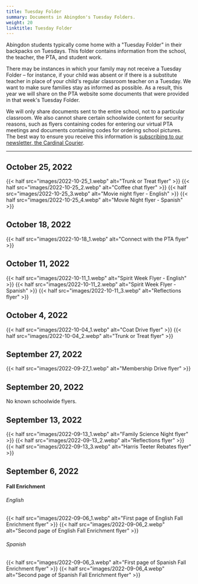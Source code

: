 ```yaml
--- 
title: Tuesday Folder
summary: Documents in Abingdon's Tuesday Folders.
weight: 20
linktitle: Tuesday Folder
---
```


Abingdon students typically come home with a "Tuesday Folder" in their backpacks on Tuesdays. This folder contains information from the school, the teacher, the PTA, and student work.

There may be instances in which your family may not receive a Tuesday Folder – for instance, if your child was absent or if there is a substitute teacher in place of your child's regular classroom teacher on a Tuesday. We want to make sure families stay as informed as possible. As a result, this year we will share on the PTA website some documents that were provided in that week's Tuesday Folder.

We will only share documents sent to the entire school, not to a particular classroom. We also cannot share certain schoolwide content for security reasons, such as flyers containing codes for entering our virtual PTA meetings and documents containing codes for ordering school pictures. The best way to ensure you receive this information is [subscribing to our newsletter, the Cardinal Courier](https://lp.constantcontactpages.com/su/t3ku1aP).

---

## October 25, 2022

{{< half src="images/2022-10-25_1.webp" alt="Trunk or Treat flyer" >}}
{{< half src="images/2022-10-25_2.webp" alt="Coffee chat flyer" >}}
{{< half src="images/2022-10-25_3.webp" alt="Movie night flyer - English" >}}
{{< half src="images/2022-10-25_4.webp" alt="Movie Night flyer - Spanish" >}}

## October 18, 2022

{{< half src="images/2022-10-18_1.webp" alt="Connect with the PTA flyer" >}}

## October 11, 2022

{{< half src="images/2022-10-11_1.webp" alt="Spirit Week Flyer - English" >}}
{{< half src="images/2022-10-11_2.webp" alt="Spirit Week Flyer - Spanish" >}}
{{< half src="images/2022-10-11_3.webp" alt="Reflections flyer" >}}

## October 4, 2022

{{< half src="images/2022-10-04_1.webp" alt="Coat Drive flyer" >}}
{{< half src="images/2022-10-04_2.webp" alt="Trunk or Treat flyer" >}}

## September 27, 2022

{{< half src="images/2022-09-27_1.webp" alt="Membership Drive flyer" >}}

## September 20, 2022

No known schoolwide flyers.

## September 13, 2022

{{< half src="images/2022-09-13_1.webp" alt="Family Science Night flyer" >}}
{{< half src="images/2022-09-13_2.webp" alt="Reflections flyer" >}}
{{< half src="images/2022-09-13_3.webp" alt="Harris Teeter Rebates flyer" >}}

## September 6, 2022

#### Fall Enrichment

###### English
{{< half src="images/2022-09-06_1.webp" alt="First page of English Fall Enrichment flyer" >}}
{{< half src="images/2022-09-06_2.webp" alt="Second page of English Fall Enrichment flyer" >}}

###### Spanish
{{< half src="images/2022-09-06_3.webp" alt="First page of Spanish Fall Enrichment flyer" >}}
{{< half src="images/2022-09-06_4.webp" alt="Second page of Spanish Fall Enrichment flyer" >}}